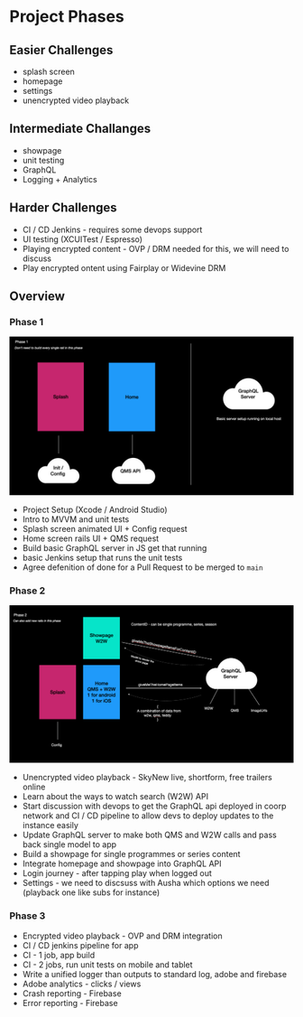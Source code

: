 # Project Phases

## Easier Challenges
- splash screen 
- homepage 
- settings
- unencrypted video playback 

## Intermediate Challanges
- showpage
- unit testing 
- GraphQL 
- Logging + Analytics 

## Harder Challenges 
- CI / CD Jenkins - requires some devops support
- UI testing (XCUITest / Espresso)
- Playing encrypted content - OVP / DRM needed for this, we will need to discuss 
- Play encrypted ontent using Fairplay or Widevine DRM

## Overview 

### Phase 1 

<img src="./images/plan1.png" width="1024"/>

- Project Setup (Xcode / Android Studio)
- Intro to MVVM and unit tests
- Splash screen animated UI + Config request 
- Home screen rails UI + QMS request 
- Build basic GraphQL server in JS get that running 
- basic Jenkins setup that runs the unit tests 
- Agree defenition of done for a Pull Request to be merged to `main` 

### Phase 2 

<img src="./images/plan2.png" width="1024"/>

- Unencrypted video playback - SkyNew live, shortform, free trailers online 
- Learn about the ways to watch search (W2W) API 
- Start discussion with devops to get the GraphQL api deployed in coorp network and CI / CD pipeline to allow devs to deploy updates to the instance easily 
- Update GraphQL server to make both QMS and W2W calls and pass back single model to app 
- Build a showpage for single programmes or series content 
- Integrate homepage and showpage into GraphQL API
- Login journey - after tapping play when logged out 
- Settings - we need to discsuss with Ausha which options we need (playback one like subs for instance)

### Phase 3 
- Encrypted video playback - OVP and DRM integration 
- CI / CD jenkins pipeline for app 
- CI - 1 job, app build 
- CI - 2 jobs, run unit tests on mobile and tablet 
- Write a unified logger than outputs to standard log, adobe and firebase 
- Adobe analytics - clicks / views 
- Crash reporting - Firebase 
- Error reporting - Firebase 

